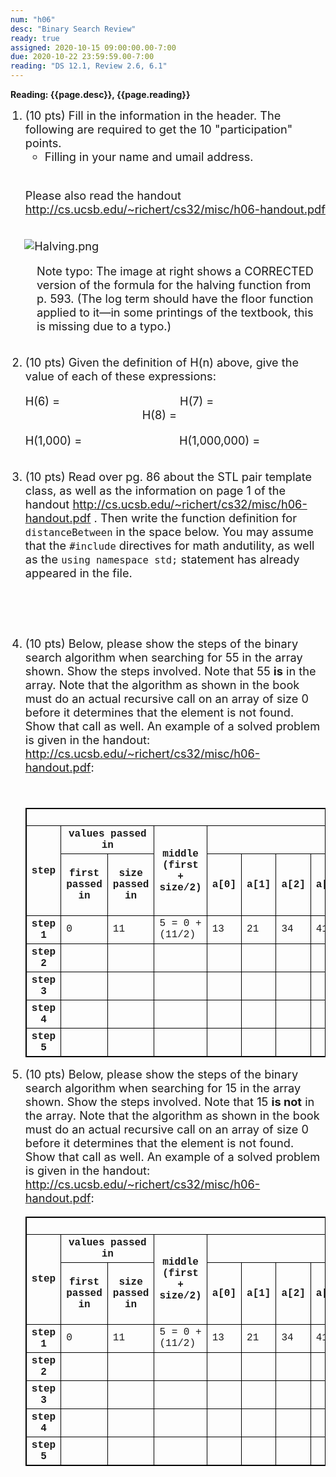 ```yaml
---
num: "h06"
desc: "Binary Search Review"
ready: true
assigned: 2020-10-15 09:00:00.00-7:00
due: 2020-10-22 23:59:59.00-7:00
reading: "DS 12.1, Review 2.6, 6.1"
---
```

<b>Reading: {{page.desc}}, {{page.reading}}</b>

<ol start="1">

<span style="font-size:1.3em;">
<li>(10 pts) Fill in the information in the header. The following are required to get the 10 "participation" points.
    <ul>
    <li>Filling in your name and umail address.<br /></li>
    </ul><br />

 </li>

Please also read the handout <a href="http://cs.ucsb.edu/~richert/cs32/misc/h06-handout.pdf" title="h06 Handout">http://cs.ucsb.edu/~richert/cs32/misc/h06-handout.pdf</a>

<div style="float:right; width:500px"> 
<div style="margin: 1em;">
<p><img src="http://sites.cs.ucsb.edu/~pconrad/images/cs32/DS4/50/Halving.png" alt="Halving.png" />
</p>
</div>
</div>
<div style="padding: 0.5em; margin: 0.5em;">
<p>Note typo: The image at right shows a CORRECTED version of the formula for the halving function from p. 593. (The log term should have the floor function applied to it&#8212;in some printings of the textbook, this is missing due to a typo.)
</p>
</div>



 <li style='margin-bottom:2em;'>(10 pts) Given the definition of H(n) above, give the value of each of these expressions:
 <p></p>
 H(6) = &emsp;&emsp;&emsp;&emsp;&emsp;&emsp;&emsp;&emsp;&emsp;&emsp;
 H(7) = &emsp;&emsp;&emsp;&emsp;&emsp;&emsp;&emsp;&emsp;&emsp;&emsp;
 H(8) =
 <p></p>
 H(1,000) = &emsp;&emsp;&emsp;&emsp;&emsp;&emsp;&emsp;&emsp;
 H(1,000,000) = 
</li>

<li style='margin-bottom:5em;'>(10 pts) Read over pg. 86 about the STL pair template class, as well as the information on page 1 of the handout <a href="http://cs.ucsb.edu/~richert/cs32/misc/h06-handout.pdf" title="h06 Handout">http://cs.ucsb.edu/~richert/cs32/misc/h06-handout.pdf</a>
. Then write the function definition for <code>distanceBetween</code> in the space below. You may assume that the <code>#include</code> directives for math andutility, as well as the <code>using namespace std;</code> statement has already appeared in the file.

<div class="pagebreak"></div>

<span style="font-size:1.3em;">
<li style='margin-bottom:3em;'>(10 pts) Below, please show the steps of the binary search algorithm when searching for 55 in the array shown. Show the steps involved. Note that 55 <b>is</b> in the array. Note that the algorithm as shown in the book must do an actual recursive call on an array of size 0 before it determines that the element is not found. Show that call as well. An example of a solved problem is given in the handout: <a href="http://cs.ucsb.edu/~richert/cs32/misc/h06-handout.pdf" title="h06 Handout">http://cs.ucsb.edu/~richert/cs32/misc/h06-handout.pdf</a>:
</li>
</span>

<style>
table, th, td {
  border: 1px solid black;
}
</style>
<font size="2" face="Courier" >
<table class="algorithmStep">
<tr>
<th colspan="17"> target=55
</th></tr>
<tr>
<th rowspan="2"> step
</th>
<th colspan="2"> values passed in
</th>
<th rowspan="2"> middle<br />(first + size/2)
</th>
<th colspan="11"> array values
</th>
<th colspan="2"> values passed to next step
</th></tr>
<tr>
<th> first <br />passed in
</th>
<th> size <br />passed in
</th>
<th> a[0]
</th>
<th> a[1]
</th>
<th> a[2]
</th>
<th> a[3]
</th>
<th> a[4]
</th>
<th> a[5]
</th>
<th> a[6]
</th>
<th> a[7]
</th>
<th> a[8]
</th>
<th> a[9]
</th>
<th> a[10]
</th>
<th> first = <br />first, or<br />middle+1
</th>
<th> size = <br />size/2, or<br />(size-1)/2
</th></tr>
<tr>
<th> step 1
</th>
<td> 0
</td>
<td> 11
</td>
<td> 5 = 0 + (11/2)
</td>
<td> 13
</td>
<td> 21
</td>
<td> 34
</td>
<td> 41
</td>
<td> 55
</td>
<td> <u>66</u>
</td>
<td> 72
</td>
<td> 86
</td>
<td> 94
</td>
<td> 107
</td>
<td> 118
</td>
<td> &#160;&#160;&#160;&#160;&#160;&#160;&#160;
</td>
<td> &#160;&#160;&#160;&#160;&#160;&#160;&#160;
</td></tr>
<tr>
<th> step 2
</th>
<td>
</td>
<td>
</td>
<td>
</td>
<td>
</td>
<td>
</td>
<td>
</td>
<td>
</td>
<td>
</td>
<td>
</td>
<td>
</td>
<td>
</td>
<td>
</td>
<td>
</td>
<td>
</td>
<td> &#160;&#160;&#160;&#160;
</td>
<td> &#160;&#160;&#160;&#160;
</td></tr>
<tr>
<th> step 3
</th>
<td>
</td>
<td>
</td>
<td>
</td>
<td>
</td>
<td>
</td>
<td>
</td>
<td>
</td>
<td>
</td>
<td>
</td>
<td>
</td>
<td>
</td>
<td>
</td>
<td>
</td>
<td>
</td>
<td> &#160;&#160;&#160;&#160;
</td>
<td> &#160;&#160;&#160;&#160;
</td></tr>
<tr>
<th> step 4
</th>
<td>
</td>
<td>
</td>
<td>
</td>
<td>
</td>
<td>
</td>
<td>
</td>
<td>
</td>
<td>
</td>
<td>
</td>
<td>
</td>
<td>
</td>
<td>
</td>
<td>
</td>
<td>
</td>
<td> &#160;&#160;&#160;&#160;
</td>
<td> &#160;&#160;&#160;&#160;
</td></tr>
<tr>
<th> step 5
</th>
<td>
</td>
<td>
</td>
<td>
</td>
<td>
</td>
<td>
</td>
<td>
</td>
<td>
</td>
<td>
</td>
<td>
</td>
<td>
</td>
<td>
</td>
<td>
</td>
<td>
</td>
<td>
</td>
<td> &#160;&#160;&#160;&#160;
</td>
<td> &#160;&#160;&#160;&#160;
</td></tr></table>
</font>

<span style="font-size:1.3em;">
<li style='margin-bottom:1em;'>(10 pts) Below, please show the steps of the binary search algorithm when searching for 15 in the array shown. Show the steps involved. Note that 15 <b>is not</b> in the array. Note that the algorithm as shown in the book must do an actual recursive call on an array of size 0 before it determines that the element is not found. Show that call as well. An example of a solved problem is given in the handout: <a href="http://cs.ucsb.edu/~richert/cs32/misc/h06-handout.pdf" title="h06 Handout">http://cs.ucsb.edu/~richert/cs32/misc/h06-handout.pdf</a>:
</li>

<font size="2" face="Courier" >
<table class="algorithmStep">
<tr>
<th colspan="17"> target=15
</th></tr>
<tr>
<th rowspan="2"> step
</th>
<th colspan="2"> values passed in
</th>
<th rowspan="2"> middle<br />(first + size/2)
</th>
<th colspan="11"> array values
</th>
<th colspan="2"> values passed to next step
</th></tr>
<tr>
<th> first <br />passed in
</th>
<th> size <br />passed in
</th>
<th> a[0]
</th>
<th> a[1]
</th>
<th> a[2]
</th>
<th> a[3]
</th>
<th> a[4]
</th>
<th> a[5]
</th>
<th> a[6]
</th>
<th> a[7]
</th>
<th> a[8]
</th>
<th> a[9]
</th>
<th> a[10]
</th>
<th> first = <br />first, or<br />middle+1
</th>
<th> size = <br />size/2, or<br />(size-1)/2
</th></tr>
<tr>
<th> step 1
</th>
<td> 0
</td>
<td> 11
</td>
<td> 5 = 0 + (11/2)
</td>
<td> 13
</td>
<td> 21
</td>
<td> 34
</td>
<td> 41
</td>
<td> 55
</td>
<td> <u>66</u>
</td>
<td> 72
</td>
<td> 86
</td>
<td> 94
</td>
<td> 107
</td>
<td> 118
</td>
<td> &#160;&#160;&#160;&#160;&#160;&#160;&#160;
</td>
<td> &#160;&#160;&#160;&#160;&#160;&#160;&#160;
</td></tr>
<tr>
<th> step 2
</th>
<td>
</td>
<td>
</td>
<td>
</td>
<td>
</td>
<td>
</td>
<td>
</td>
<td>
</td>
<td>
</td>
<td>
</td>
<td>
</td>
<td>
</td>
<td>
</td>
<td>
</td>
<td>
</td>
<td> &#160;&#160;&#160;&#160;
</td>
<td> &#160;&#160;&#160;&#160;
</td></tr>
<tr>
<th> step 3
</th>
<td>
</td>
<td>
</td>
<td>
</td>
<td>
</td>
<td>
</td>
<td>
</td>
<td>
</td>
<td>
</td>
<td>
</td>
<td>
</td>
<td>
</td>
<td>
</td>
<td>
</td>
<td>
</td>
<td> &#160;&#160;&#160;&#160;
</td>
<td> &#160;&#160;&#160;&#160;
</td></tr>
<tr>
<th> step 4
</th>
<td>
</td>
<td>
</td>
<td>
</td>
<td>
</td>
<td>
</td>
<td>
</td>
<td>
</td>
<td>
</td>
<td>
</td>
<td>
</td>
<td>
</td>
<td>
</td>
<td>
</td>
<td>
</td>
<td> &#160;&#160;&#160;&#160;
</td>
<td> &#160;&#160;&#160;&#160;
</td></tr>
<tr>
<th> step 5
</th>
<td>
</td>
<td>
</td>
<td>
</td>
<td>
</td>
<td>
</td>
<td>
</td>
<td>
</td>
<td>
</td>
<td>
</td>
<td>
</td>
<td>
</td>
<td>
</td>
<td>
</td>
<td>
</td>
<td> &#160;&#160;&#160;&#160;
</td>
<td> &#160;&#160;&#160;&#160;
</td></tr></table>
</font>
</span>
